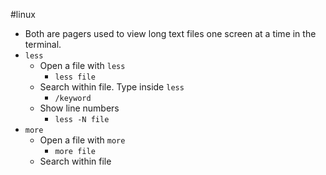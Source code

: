 #linux 
* Both are pagers used to view long text files one screen at a time in the terminal.
* `less`
	* Open a file with `less`
		* `less file`
	* Search within file. Type inside `less`
		* `/keyword`
	* Show line numbers
		* `less -N file`
* `more`
	* Open a file with `more`
		* `more file`
	* Search within file